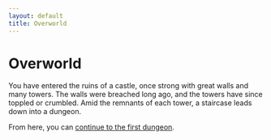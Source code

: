 ```yaml
---
layout: default
title: Overworld
---
```


# Overworld

You have entered the ruins of a castle, once strong with great walls and many towers. The walls were breached long ago, and the towers have since toppled or crumbled. Amid the remnants of each tower, a staircase leads down into a dungeon.

From here, you can [continue to the first dungeon](chapters/01/ground-rules.md).
